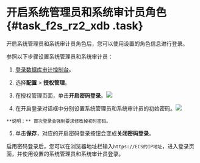 # 开启系统管理员和系统审计员角色 {#task_f2s_rz2_xdb .task}

开启系统管理员和系统审计员角色后，您可以使用设置的角色信息进行登录。

参照以下步骤设置系统管理员和系统审计员：

1.   [登录数据库审计控制台](cn.zh-CN/用户指南/登录数据库审计系统.md#)。 
2.   选择**配置** \> **授权管理**。 
3.   在授权管理页面，单击**开启密码登录**。![](http://static-aliyun-doc.oss-cn-hangzhou.aliyuncs.com/assets/img/12779/3705_zh-CN.png)

 
4.   在开启登录对话框中分别设置系统管理员和系统审计员的初始密码。![](http://static-aliyun-doc.oss-cn-hangzhou.aliyuncs.com/assets/img/12779/3706_zh-CN.png)

 

    **说明：** 首次登录会强制要求修改掉初时密码。

5.   单击**保存**，对应的开启密码登录按钮会变成**关闭密码登录**。 

启用密码登录后，您可以在浏览器地址栏输入`https://ECS的IP地址`，进入登录页面，并使用设置的系统管理员和系统审计员登录。

